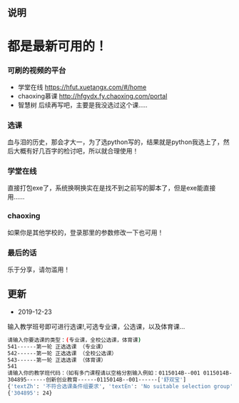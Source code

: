## 说明

# 都是最新可用的！

### 可刷的视频的平台

- 学堂在线
https://hfut.xuetangx.com/#/home
- chaoxing慕课
http://hfgydx.fy.chaoxing.com/portal
- 智慧树
后续再写吧，主要是我没选过这个课.....

### 选课
血与泪的历史，那会才大一，为了选python写的，结果就是python我选上了，然后大概有好几百字的检讨吧，所以就合理使用！


### 学堂在线
直接打包exe了，系统换啊换实在是找不到之前写的脚本了，但是exe能直接用......

### chaoxing
如果你是其他学校的，登录那里的参数修改一下也可用！

### 最后的话

乐于分享，请勿滥用！

## 更新

- 2019-12-23

输入教学班号即可进行选课!,可选专业课，公选课，以及体育课...
```bash
请输入你要选课的类型：(专业课，全校公选课，体育课)
541------第一轮 正选选课 （专业课）
542------第一轮 正选选课 （全校公选课）
543------第一轮 正选选课 （体育课）
541
请输入你的教学班代码：（如有多门课程请以空格分割输入例如：0115014B--001 0115014B--002）0115014B--001
304895------创新创业教育------0115014B--001------['舒双宝']
{'textZh': '不符合选课条件组要求', 'textEn': 'No suitable selection group', 'text': '不符合选课条件组要求'}
{'304895': 24}
```